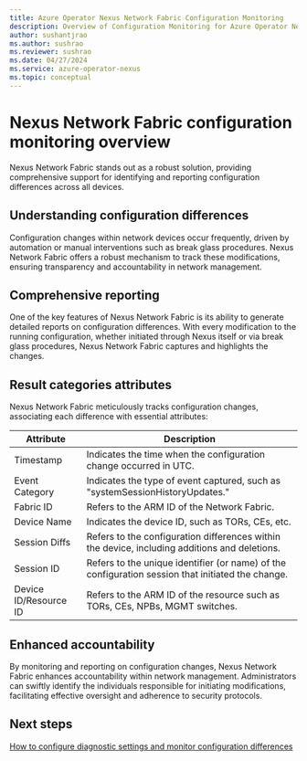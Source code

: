 ```yaml
---
title: Azure Operator Nexus Network Fabric Configuration Monitoring
description: Overview of Configuration Monitoring for Azure Operator Nexus.
author: sushantjrao
ms.author: sushrao
ms.reviewer: sushrao
ms.date: 04/27/2024
ms.service: azure-operator-nexus
ms.topic: conceptual
---
```


# Nexus Network Fabric configuration monitoring overview

Nexus Network Fabric stands out as a robust solution, providing comprehensive support for identifying and reporting configuration differences across all devices.

## Understanding configuration differences

Configuration changes within network devices occur frequently, driven by automation or manual interventions such as break glass procedures. Nexus Network Fabric offers a robust mechanism to track these modifications, ensuring transparency and accountability in network management.

## Comprehensive reporting

One of the key features of Nexus Network Fabric is its ability to generate detailed reports on configuration differences. With every modification to the running configuration, whether initiated through Nexus itself or via break glass procedures, Nexus Network Fabric captures and highlights the changes.

## Result categories attributes

Nexus Network Fabric meticulously tracks configuration changes, associating each difference with essential attributes:

| Attribute          | Description                                                                                       |
|--------------------|---------------------------------------------------------------------------------------------------|
| Timestamp          | Indicates the time when the configuration change occurred in UTC.                                 |
| Event Category     | Indicates the type of event captured, such as "systemSessionHistoryUpdates."                       |
| Fabric ID          | Refers to the ARM ID of the Network Fabric.                                                       |
| Device Name        | Indicates the device ID, such as TORs, CEs, etc.                                                  |
| Session Diffs      | Refers to the configuration differences within the device, including additions and deletions.      |
| Session ID         | Refers to the unique identifier (or name) of the configuration session that initiated the change.  |
| Device ID/Resource ID | Refers to the ARM ID of the resource such as TORs, CEs, NPBs, MGMT switches.                       |


## Enhanced accountability

By monitoring and reporting on configuration changes, Nexus Network Fabric enhances accountability within network management. Administrators can swiftly identify the individuals responsible for initiating modifications, facilitating effective oversight and adherence to security protocols.

## Next steps

[How to configure diagnostic settings and monitor configuration differences](howto-configure-diagnostic-settings-monitor-configuration-differences.md)
